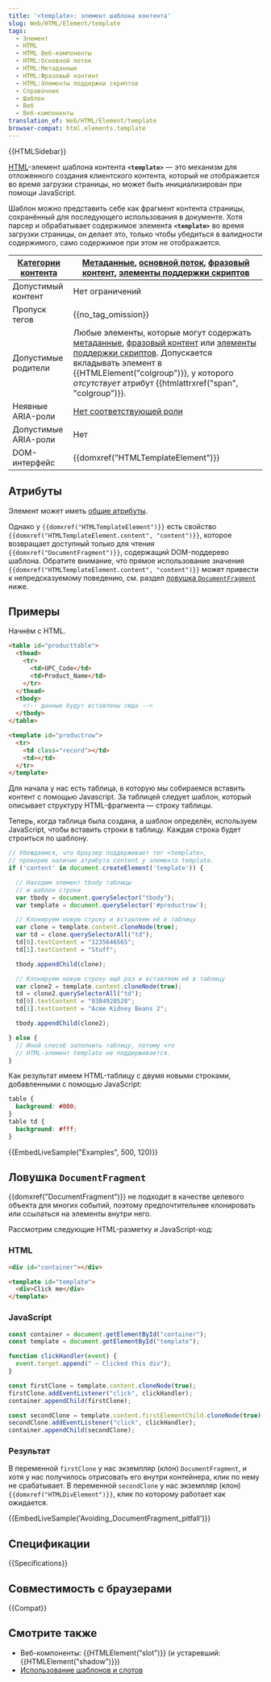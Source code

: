 ```yaml
---
title: '<template>: элемент шаблона контента'
slug: Web/HTML/Element/template
tags:
  - Элемент
  - HTML
  - HTML Веб-компоненты
  - HTML:Основной поток
  - HTML:Метаданные
  - HTML:Фразовый контент
  - HTML:Элементы поддержки скриптов
  - Справочник
  - Шаблон
  - Веб
  - Веб-компоненты
translation_of: Web/HTML/Element/template
browser-compat: html.elements.template
---
```


{{HTMLSidebar}}

[HTML](/ru/docs/Web/HTML)-элемент шаблона контента **`<template>`** — это механизм для отложенного создания клиентского контента, который не отображается во время загрузки страницы, но может быть инициализирован при помощи JavaScript.

Шаблон можно представить себе как фрагмент контента страницы, сохранённый для последующего использования в документе. Хотя парсер и обрабатывает содержимое элемента **`<template>`** во время загрузки страницы, он делает это, только чтобы убедиться в валидности содержимого, само содержимое при этом не отображается.

| [Категории контента](/ru/docs/Web/Guide/HTML/Content_categories) | [Метаданные](/ru/docs/Web/Guide/HTML/Content_categories#метаданные), [основной поток](/ru/docs/Web/Guide/HTML/Content_categories#основной_поток), [фразовый контент](/ru/docs/Web/Guide/HTML/Content_categories#phrasing_content), [элементы поддержки скриптов](/ru/docs/Web/Guide/HTML/Content_categories#элементы_поддержки_скриптов)                                                                                                                          |
| ---------------------------------------------------------------- | ----------------------------------------------------------------------------------------------------------------------------------------------------------------------------------------------------------------------------------------------------------------------------------------------------------------------------------------------------------------------------------------------------------------------------------------------------------------- |
| Допустимый контент                                               | Нет ограничений                                                                                                                                                                                                                                                                                                                                                                                                                                                   |
| Пропуск тегов                                                    | {{no_tag_omission}}                                                                                                                                                                                                                                                                                                                                                                                                                                          |
| Допустимые родители                                              | Любые элементы, которые могут содержать [метаданные](/ru/docs/Web/Guide/HTML/Content_categories#метаданные), [фразовый контент](/ru/docs/Web/Guide/HTML/Content_categories#phrasing_content) или [элементы поддержки скриптов](/ru/docs/Web/Guide/HTML/Content_categories#элементы_поддержки_скриптов). Допускается вкладывать элемент в {{HTMLElement("colgroup")}}, у которого _отсутствует_ атрибут {{htmlattrxref("span", "colgroup")}}. |
| Неявные ARIA-роли                                                | [Нет соответствующей роли](https://www.w3.org/TR/html-aria/#dfn-no-corresponding-role)                                                                                                                                                                                                                                                                                                                                                                            |
| Допустимые ARIA-роли                                             | Нет                                                                                                                                                                                                                                                                                                                                                                                                                                                       |
| DOM-интерфейс                                                    | {{domxref("HTMLTemplateElement")}}                                                                                                                                                                                                                                                                                                                                                                                                                      |

## Атрибуты

Элемент может иметь [общие атрибуты](/ru/docs/Web/HTML/Global_attributes).

Однако у `{{domxref("HTMLTemplateElement")}}` есть свойство `{{domxref("HTMLTemplateElement.content", "content")}}`, которое возвращает доступный только для чтения `{{domxref("DocumentFragment")}}`, содержащий DOM-поддерево шаблона. Обратите внимание, что прямое использование значения `{{domxref("HTMLTemplateElement.content", "content")}}` может привести к непредсказуемому поведению, см. раздел [ловушка `DocumentFragment`](#avoiding_documentfragment_pitfall) ниже.

## Примеры

Начнём с HTML.

```html
<table id="producttable">
  <thead>
    <tr>
      <td>UPC_Code</td>
      <td>Product_Name</td>
    </tr>
  </thead>
  <tbody>
    <!-- данные будут вставлены сюда -->
  </tbody>
</table>

<template id="productrow">
  <tr>
    <td class="record"></td>
    <td></td>
  </tr>
</template>
```

Для начала у нас есть таблица, в которую мы собираемся вставить контент с помощью Javascript. За таблицей следует шаблон, который описывает структуру HTML-фрагмента — строку таблицы.

Теперь, когда таблица была создана, а шаблон определён, используем JavaScript, чтобы вставить строки в таблицу. Каждая строка будет строиться по шаблону.

```js
// Убеждаемся, что браузер поддерживает тег <template>,
// проверив наличие атрибута content у элемента template.
if ('content' in document.createElement('template')) {

  // Находим элемент tbody таблицы
  // и шаблон строки
  var tbody = document.querySelector("tbody");
  var template = document.querySelector('#productrow');

  // Клонируем новую строку и вставляем её в таблицу
  var clone = template.content.cloneNode(true);
  var td = clone.querySelectorAll("td");
  td[0].textContent = "1235646565";
  td[1].textContent = "Stuff";

  tbody.appendChild(clone);

  // Клонируем новую строку ещё раз и вставляем её в таблицу
  var clone2 = template.content.cloneNode(true);
  td = clone2.querySelectorAll("td");
  td[0].textContent = "0384928528";
  td[1].textContent = "Acme Kidney Beans 2";

  tbody.appendChild(clone2);

} else {
  // Иной способ заполнить таблицу, потому что
  // HTML-элемент template не поддерживается.
}
```

Как результат имеем HTML-таблицу с двумя новыми строками, добавленными с помощью JavaScript:

```css hidden
table {
  background: #000;
}
table td {
  background: #fff;
}
```

{{EmbedLiveSample("Examples", 500, 120)}}

## Ловушка `DocumentFragment`

{{domxref("DocumentFragment")}} не подходит в качестве целевого объекта для многих событий, поэтому предпочтительнее клонировать или ссылаться на элементы внутри него.

Рассмотрим следующие HTML-разметку и JavaScript-код:

### HTML

```html
<div id="container"></div>

<template id="template">
  <div>Click me</div>
</template>
```

### JavaScript

```js
const container = document.getElementById("container");
const template = document.getElementById("template");

function clickHandler(event) {
  event.target.append(" — Clicked this div");
}

const firstClone = template.content.cloneNode(true);
firstClone.addEventListener("click", clickHandler);
container.appendChild(firstClone);

const secondClone = template.content.firstElementChild.cloneNode(true);
secondClone.addEventListener("click", clickHandler);
container.appendChild(secondClone);
```

### Результат

В переменной `firstClone` у нас экземпляр (клон) `DocumentFragment`, и хотя у нас получилось отрисовать его внутри контейнера, клик по нему не срабатывает. В переменной `secondClone` у нас экземпляр (клон) `{{domxref("HTMLDivElement")}}`, клик по которому работает как ожидается.

{{EmbedLiveSample('Avoiding_DocumentFragment_pitfall')}}

## Спецификации

{{Specifications}}

## Совместимость с браузерами

{{Compat}}

## Смотрите также

- Веб-компоненты: {{HTMLElement("slot")}} (и устаревший: {{HTMLElement("shadow")}})
- [Использование шаблонов и слотов](/ru/docs/Web/Web_Components/Using_templates_and_slots)
